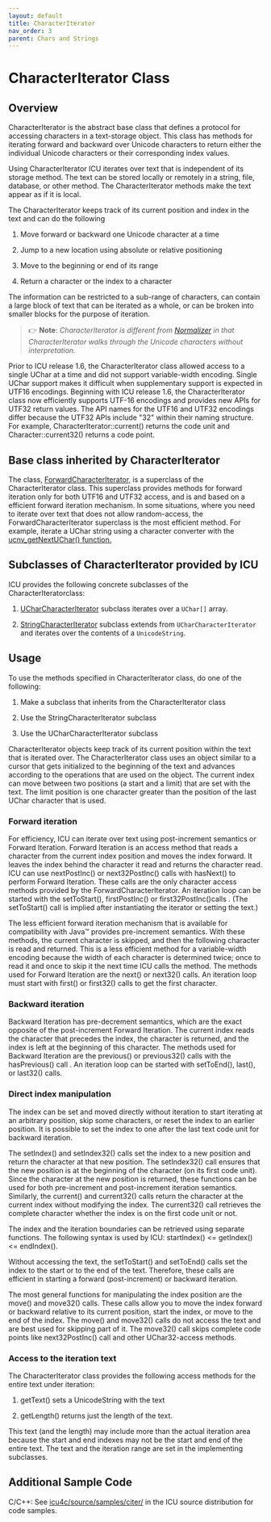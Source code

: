 ```yaml
---
layout: default
title: CharacterIterator
nav_order: 3
parent: Chars and Strings
---
```

<!--
© 2020 and later: Unicode, Inc. and others.
License & terms of use: http://www.unicode.org/copyright.html
-->

# CharacterIterator Class

## Overview

CharacterIterator is the abstract base class that defines a protocol for
accessing characters in a text-storage object. This class has methods for
iterating forward and backward over Unicode characters to return either the
individual Unicode characters or their corresponding index values.

Using CharacterIterator ICU iterates over text that is independent of its
storage method. The text can be stored locally or remotely in a string, file,
database, or other method. The CharacterIterator methods make the text appear as
if it is local.

The CharacterIterator keeps track of its current position and index in the text
and can do the following

1.  Move forward or backward one Unicode character at a time

2.  Jump to a new location using absolute or relative positioning

3.  Move to the beginning or end of its range

4.  Return a character or the index to a character

The information can be restricted to a sub-range of characters, can contain a
large block of text that can be iterated as a whole, or can be broken into
smaller blocks for the purpose of iteration.

> :point_right: **Note**: *CharacterIterator is different from
[Normalizer](../transforms/normalization/index.md) in that CharacterIterator
walks through the Unicode characters without interpretation.*

Prior to ICU release 1.6, the CharacterIterator class allowed access to a single
UChar at a time and did not support variable-width encoding. Single UChar
support makes it difficult when supplementary support is expected in UTF16
encodings. Beginning with ICU release 1.6, the CharacterIterator class now
efficiently supports UTF-16 encodings and provides new APIs for UTF32 return
values. The API names for the UTF16 and UTF32 encodings differ because the UTF32
APIs include "32" within their naming structure. For example,
CharacterIterator::current() returns the code unit and Character::current32()
returns a code point.

## Base class inherited by CharacterIterator

The class,
[ForwardCharacterIterator,](https://unicode-org.github.io/icu-docs/apidoc/released/icu4c/classForwardCharacterIterator.html)
is a superclass of the CharacterIterator class. This superclass provides methods
for forward iteration only for both UTF16 and UTF32 access, and is and based on
a efficient forward iteration mechanism. In some situations, where you need to
iterate over text that does not allow random-access, the
ForwardCharacterIterator superclass is the most efficient method. For example,
iterate a UChar string using a character converter with the [ucnv_getNextUChar()
function.](https://unicode-org.github.io/icu-docs/apidoc/released/icu4c/ucnv_8h.html)

## Subclasses of CharacterIterator provided by ICU

ICU provides the following concrete subclasses of the CharacterIteratorclass:

1.  [UCharCharacterIterator](https://unicode-org.github.io/icu-docs/apidoc/released/icu4c/classUCharCharacterIterator.html)
    subclass iterates over a `UChar[]` array.

2.  [StringCharacterIterator](https://unicode-org.github.io/icu-docs/apidoc/released/icu4c/classStringCharacterIterator.html)
    subclass extends from `UCharCharacterIterator` and iterates over the contents
    of a `UnicodeString`.

## Usage

To use the methods specified in CharacterIterator class, do one of the
following:

1.  Make a subclass that inherits from the CharacterIterator class

2.  Use the StringCharacterIterator subclass

3.  Use the UCharCharacterIterator subclass

CharacterIterator objects keep track of its current position within the text
that is iterated over. The CharacterIterator class uses an object similar to a
cursor that gets initialized to the beginning of the text and advances according
to the operations that are used on the object. The current index can move
between two positions (a start and a limit) that are set with the text. The
limit position is one character greater than the position of the last UChar
character that is used.

### Forward iteration

For efficiency, ICU can iterate over text using post-increment semantics or
Forward Iteration. Forward Iteration is an access method that reads a character
from the current index position and moves the index forward. It leaves the index
behind the character it read and returns the character read. ICU can use
nextPostInc() or next32PostInc() calls with hasNext() to perform Forward
Iteration. These calls are the only character access methods provided by the
ForwardCharacterIterator. An iteration loop can be started with the
setToStart(), firstPostInc() or first32PostInc()calls . (The setToStart() call
is implied after instantiating the iterator or setting the text.)

The less efficient forward iteration mechanism that is available for
compatibility with Java™ provides pre-increment semantics. With these methods,
the current character is skipped, and then the following character is read and
returned. This is a less efficient method for a variable-width encoding because
the width of each character is determined twice; once to read it and once to
skip it the next time ICU calls the method. The methods used for Forward
Iteration are the next() or next32() calls. An iteration loop must start with
first() or first32() calls to get the first character.

### Backward iteration

Backward Iteration has pre-decrement semantics, which are the exact opposite of
the post-increment Forward Iteration. The current index reads the character that
precedes the index, the character is returned, and the index is left at the
beginning of this character. The methods used for Backward Iteration are the
previous() or previous32() calls with the hasPrevious() call . An iteration loop
can be started with setToEnd(), last(), or last32() calls.

### Direct index manipulation

The index can be set and moved directly without iteration to start iterating at
an arbitrary position, skip some characters, or reset the index to an earlier
position. It is possible to set the index to one after the last text code unit
for backward iteration.

The setIndex() and setIndex32() calls set the index to a new position and return
the character at that new position. The setIndex32() call ensures that the new
position is at the beginning of the character (on its first code unit). Since
the character at the new position is returned, these functions can be used for
both pre-increment and post-increment iteration semantics.
Similarly, the current() and current32() calls return the character at the
current index without modifying the index. The current32() call retrieves the
complete character whether the index is on the first code unit or not.

The index and the iteration boundaries can be retrieved using separate
functions. The following syntax is used by ICU: startIndex() <= getIndex() <=
endIndex().

Without accessing the text, the setToStart() and setToEnd() calls set the index
to the start or to the end of the text. Therefore, these calls are efficient in
starting a forward (post-increment) or backward iteration.

The most general functions for manipulating the index position are the move()
and move32() calls. These calls allow you to move the index forward or backward
relative to its current position, start the index, or move to the end of the
index. The move() and move32() calls do not access the text and are best used
for skipping part of it. The move32() call skips complete code points like
next32PostInc() call and other UChar32-access methods.

### Access to the iteration text

The CharacterIterator class provides the following access methods for the entire
text under iteration:

1.  getText() sets a UnicodeString with the text

2.  getLength() returns just the length of the text.

This text (and the length) may include more than the actual iteration area
because the start and end indexes may not be the start and end of the entire
text. The text and the iteration range are set in the implementing subclasses.

## Additional Sample Code

C/C++: See
[icu4c/source/samples/citer/](https://github.com/unicode-org/icu/blob/master/icu4c/source/samples/citer/)
in the ICU source distribution for code samples.
